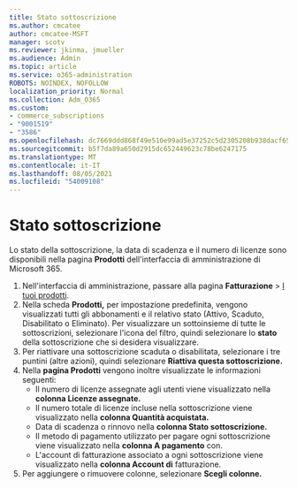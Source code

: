 ```yaml
---
title: Stato sottoscrizione
ms.author: cmcatee
author: cmcatee-MSFT
manager: scotv
ms.reviewer: jkinma, jmueller
ms.audience: Admin
ms.topic: article
ms.service: o365-administration
ROBOTS: NOINDEX, NOFOLLOW
localization_priority: Normal
ms.collection: Adm_O365
ms.custom:
- commerce_subscriptions
- "9001519"
- "3586"
ms.openlocfilehash: dc7669ddd868f49e510e99ad5e37252c5d2305208b938dacf65fd92a1d9fb137
ms.sourcegitcommit: b5f7da89a650d2915dc652449623c78be6247175
ms.translationtype: MT
ms.contentlocale: it-IT
ms.lasthandoff: 08/05/2021
ms.locfileid: "54009108"
---
```

# <a name="subscription-status"></a>Stato sottoscrizione

Lo stato della sottoscrizione, la data di scadenza e il numero di licenze sono disponibili nella pagina **Prodotti** dell'interfaccia di amministrazione di Microsoft 365.

1. Nell'interfaccia di amministrazione, passare alla pagina **Fatturazione** > [I tuoi prodotti](https://go.microsoft.com/fwlink/p/?linkid=842054).
2. Nella scheda **Prodotti,** per impostazione predefinita, vengono visualizzati tutti gli abbonamenti e il relativo stato (Attivo, Scaduto, Disabilitato o Eliminato). Per visualizzare un sottoinsieme di tutte le sottoscrizioni, selezionare l'icona del filtro, quindi selezionare lo **stato** della sottoscrizione che si desidera visualizzare.
3. Per riattivare una sottoscrizione scaduta o disabilitata, selezionare i tre puntini (altre azioni), quindi selezionare **Riattiva questa sottoscrizione.**
4. Nella **pagina Prodotti** vengono inoltre visualizzate le informazioni seguenti:
    - Il numero di licenze assegnate agli utenti viene visualizzato nella **colonna Licenze assegnate.**
    - Il numero totale di licenze incluse nella sottoscrizione viene visualizzato nella **colonna Quantità acquistata.**
    - Data di scadenza o rinnovo nella **colonna Stato sottoscrizione.**
    - Il metodo di pagamento utilizzato per pagare ogni sottoscrizione viene visualizzato nella **colonna A pagamento** con.
    - L'account di fatturazione associato a ogni sottoscrizione viene visualizzato nella **colonna Account di** fatturazione.
5. Per aggiungere o rimuovere colonne, selezionare **Scegli colonne.**